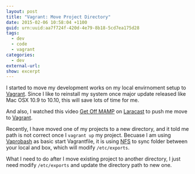 ```yaml
--- 
layout: post
title: "Vagrant: Move Project Directory"
date: 2015-02-06 10:58:04 +1100
guid: urn:uuid:aa7f724f-420d-4e79-8b18-5cd7ea175d28
tags:
  - dev
  - code
  - vagrant
categories:
  - dev
external-url: 
show: excerpt
---
```


[1]: https://laracasts.com/lessons/get-off-mamp-now
[2]: https://laracasts.com/
[3]: https://www.vagrantup.com/
[vaprobash]: https://github.com/fideloper/Vaprobash
[5]: https://docs.vagrantup.com/v2/synced-folders/nfs.html

I started to move my development works on my local envirnoment setup to [Vagrant][3]. Since I like to reinstall my system once major update released like Mac OSX 10.9 to 10.10, this will save lots of time for me.

And also, I watched this video [Get Off MAMP][1] on [Laracast][2] to push me move to [Vagrant][3].

Recently, I have moved one of my projects to a new directory, and it told me path is not correct once I `vagrant up` my project. Becuase I am using [Vaprobash][vaprobash] as basic start Vagrantfile, it is using [NFS][5] to sync folder between your local and box, which will modify `/etc/exports`.

What I need to do after I move existing project to another directory, I just need modify `/etc/exports` and update the directory path to new one.